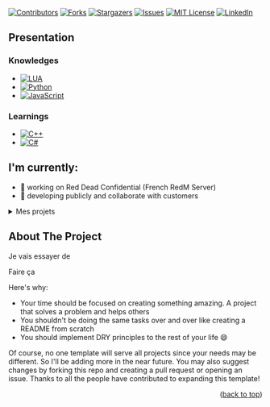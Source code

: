<a name="readme-top"></a>

[![Contributors][contributors-shield]][contributors-url]
[![Forks][forks-shield]][forks-url]
[![Stargazers][stars-shield]][stars-url]
[![Issues][issues-shield]][issues-url]
[![MIT License][license-shield]][license-url]
[![LinkedIn][linkedin-shield]][linkedin-url]

## Presentation
### Knowledges
* [![LUA][LUA]][LUA-url]
* [![Python][Python]][Python-url]
* [![JavaScript][JavaScript]][JavaScript-url]

### Learnings
* [![C++][C++]][C++-url]
* [![C#][C#]][C#-url]

## I'm currently:
- 🌱 working on Red Dead Confidential (French RedM Server)
- 💞️ developing publicly and collaborate with customers


<!-- TABLE OF CONTENTS -->
<details>
  <summary>Mes projets</summary>
  <ol>
    <li><a href="#usage">Usage</a></li>
    <li><a href="#roadmap">Roadmap</a></li>
    <li><a href="#contributing">Contributing</a></li>
    <li><a href="#license">License</a></li>
    <li><a href="#contact">Contact</a></li>
    <li><a href="#acknowledgments">Acknowledgments</a></li>
  </ol>
</details>

<!-- ABOUT THE PROJECT -->
## About The Project

Je vais essayer de

Faire ça

Here's why:
* Your time should be focused on creating something amazing. A project that solves a problem and helps others
* You shouldn't be doing the same tasks over and over like creating a README from scratch
* You should implement DRY principles to the rest of your life :smile:

Of course, no one template will serve all projects since your needs may be different. So I'll be adding more in the near future. You may also suggest changes by forking this repo and creating a pull request or opening an issue. Thanks to all the people have contributed to expanding this template!



<p align="right">(<a href="#readme-top">back to top</a>)</p>

<!-- MARKDOWN LINKS & IMAGES -->
[contributors-shield]: https://img.shields.io/github/contributors/othneildrew/Best-README-Template.svg?style=for-the-badge
[contributors-url]: https://github.com/othneildrew/Best-README-Template/graphs/contributors
[forks-shield]: https://img.shields.io/github/forks/othneildrew/Best-README-Template.svg?style=for-the-badge
[forks-url]: https://github.com/othneildrew/Best-README-Template/network/members
[stars-shield]: https://img.shields.io/github/stars/othneildrew/Best-README-Template.svg?style=for-the-badge
[stars-url]: https://github.com/othneildrew/Best-README-Template/stargazers
[issues-shield]: https://img.shields.io/github/issues/othneildrew/Best-README-Template.svg?style=for-the-badge
[issues-url]: https://github.com/othneildrew/Best-README-Template/issues
[license-shield]: https://img.shields.io/github/license/othneildrew/Best-README-Template.svg?style=for-the-badge
[license-url]: https://github.com/othneildrew/Best-README-Template/blob/master/LICENSE.txt
[linkedin-shield]: https://img.shields.io/badge/-LinkedIn-black.svg?style=for-the-badge&logo=linkedin&colorB=555
[linkedin-url]: https://linkedin.com/in/othneildrew
[product-screenshot]: images/screenshot.png
[LUA]: https://img.shields.io/badge/LUA-000000?style=for-the-badge&logo=lua&logoColor=white
[LUA-url]: https://nextjs.org/
[Python]: https://img.shields.io/badge/Python-20232A?style=for-the-badge&logo=react&logoColor=61DAFB
[Python-url]: https://reactjs.org/
[JavaScript]: https://img.shields.io/badge/JavaScript-35495E?style=for-the-badge&logo=vuedotjs&logoColor=4FC08D
[JavaScript-url]: https://vuejs.org/
[C++]: https://img.shields.io/badge/C++-DD0031?style=for-the-badge&logo=angular&logoColor=white
[C++-url]: https://angular.io/
[C#]: https://img.shields.io/badge/CSharp-4A4A55?style=for-the-badge&logo=svelte&logoColor=FF3E00
[C#-url]: https://svelte.dev/

